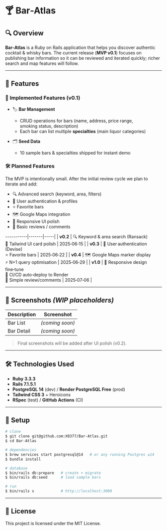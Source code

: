 # 🍸 Bar‑Atlas

## 🔍 Overview

**Bar‑Atlas** is a Ruby on Rails application that helps you discover authentic cocktail & whisky bars. The current release (**MVP v0.1**) focuses on publishing bar information so it can be reviewed and iterated quickly; richer search and map features will follow.

---

## 🚀 Features

### 📝 **Implemented Features (v0.1)**

- 🏷 **Bar Management**

  - CRUD operations for bars (name, address, price range, smoking status, description)
  - Each bar can list multiple **specialties** (main liquor categories)

- 🗂 **Seed Data**

  - 10 sample bars & specialties shipped for instant demo

### 🛠 **Planned Features**

The MVP is intentionally small. After the initial review cycle we plan to iterate and add:

- 🔍 Advanced search (keyword, area, filters)
- 👤 User authentication & profiles
- ⭐ Favorite bars
- 🗺 Google Maps integration
- 📱 Responsive UI polish
- 💬 Basic reviews / comments

\-----------|-------|-----|
\| **v0.2** | 🔍 Keyword & area search (Ransack)<br>🎨 Tailwind UI card polish | 2025‑06‑15 |
\| **v0.3** | 👤 User authentication (Devise)<br>⭐ Favorite bars | 2025‑06‑22 |
\| **v0.4** | 🗺 Google Maps marker display<br>⚡ N+1 query optimisation | 2025‑06‑29 |
\| **v1.0** | 📱 Responsive design fine‑tune<br>🔄 CI/CD auto‑deploy to Render<br>💬 Simple review/comments | 2025‑07‑06 |

---

## 📸 Screenshots _(WIP placeholders)_

| Description | Screenshot      |
| ----------- | --------------- |
| Bar List    | _(coming soon)_ |
| Bar Detail  | _(coming soon)_ |

> Final screenshots will be added after UI polish (v0.2).

---

## 🛠 Technologies Used

- **Ruby 3.3.3**
- **Rails 7.1.5.1**
- **PostgreSQL 14** (dev) / **Render PostgreSQL Free** (prod)
- **Tailwind CSS 3** + Heroicons
- **RSpec** (test) / **GitHub Actions** (CI)

---

## 🔧 Setup

```bash
# clone
$ git clone git@github.com:X0377/Bar-Atlas.git
$ cd Bar-Atlas

# dependencies
$ brew services start postgresql@14   # or any running Postgres ≥14
$ bundle install

# database
$ bin/rails db:prepare   # create + migrate
$ bin/rails db:seed      # load sample bars

# run
$ bin/rails s            # http://localhost:3000
```

---

## 🎠 License

This project is licensed under the MIT License.
